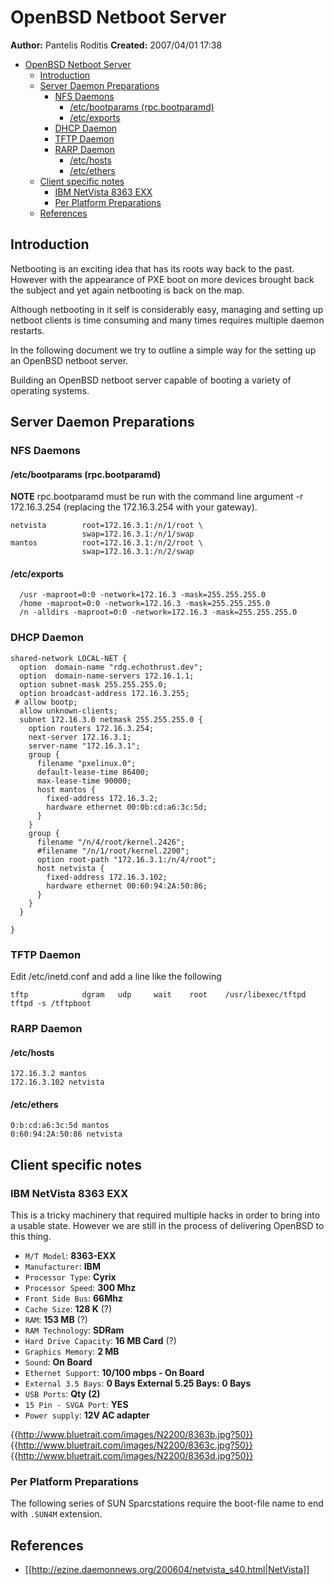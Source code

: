 # OpenBSD Netboot Server
**Author:** Pantelis Roditis
**Created:** 2007/04/01 17:38
- [OpenBSD Netboot Server](#openbsd-netboot-server)
  - [Introduction](#introduction)
  - [Server Daemon Preparations](#server-daemon-preparations)
    - [NFS Daemons](#nfs-daemons)
      - [/etc/bootparams (rpc.bootparamd)](#etcbootparams-rpcbootparamd)
      - [/etc/exports](#etcexports)
    - [DHCP Daemon](#dhcp-daemon)
    - [TFTP Daemon](#tftp-daemon)
    - [RARP Daemon](#rarp-daemon)
      - [/etc/hosts](#etchosts)
      - [/etc/ethers](#etcethers)
  - [Client specific notes](#client-specific-notes)
    - [IBM NetVista 8363 EXX](#ibm-netvista-8363-exx)
    - [Per Platform Preparations](#per-platform-preparations)
  - [References](#references)

## Introduction
Netbooting is an exciting idea that has its roots way back to the past. However
with the appearance of PXE boot on more devices brought back the subject and
yet again netbooting is back on the map.

Although netbooting in it self is considerably easy, managing and setting up
netboot clients is time consuming and many times requires multiple daemon
restarts.

In the following document we try to outline a simple way for the setting up an
OpenBSD netboot server.

Building an OpenBSD netboot server capable of booting a variety of operating
systems.

## Server Daemon Preparations

### NFS Daemons

#### /etc/bootparams (rpc.bootparamd)
**NOTE** rpc.bootparamd must be run with the command line argument -r 172.16.3.254 (replacing the 172.16.3.254 with your gateway).
```
netvista        root=172.16.3.1:/n/1/root \
                swap=172.16.3.1:/n/1/swap
mantos          root=172.16.3.1:/n/2/root \
                swap=172.16.3.1:/n/2/swap
```

#### /etc/exports
```
  /usr -maproot=0:0 -network=172.16.3 -mask=255.255.255.0
  /home -maproot=0:0 -network=172.16.3 -mask=255.255.255.0
  /n -alldirs -maproot=0:0 -network=172.16.3 -mask=255.255.255.0
```
### DHCP Daemon
```
shared-network LOCAL-NET {
  option  domain-name "rdg.echothrust.dev";
  option  domain-name-servers 172.16.1.1;
  option subnet-mask 255.255.255.0;
  option broadcast-address 172.16.3.255;
 # allow bootp;
  allow unknown-clients;
  subnet 172.16.3.0 netmask 255.255.255.0 {
    option routers 172.16.3.254;
    next-server 172.16.3.1;
    server-name "172.16.3.1";
    group {
      filename "pxelinux.0";
      default-lease-time 86400;
      max-lease-time 90000;
      host mantos {
        fixed-address 172.16.3.2;
        hardware ethernet 00:0b:cd:a6:3c:5d;
      }
    }
    group {
      filename "/n/4/root/kernel.2426";
      #filename "/n/1/root/kernel.2200";
      option root-path "172.16.3.1:/n/4/root";
      host netvista {
        fixed-address 172.16.3.102;
        hardware ethernet 00:60:94:2A:50:86;
      }
    }
  }

}
```
### TFTP Daemon
Edit /etc/inetd.conf and add a line like the following
```
tftp            dgram   udp     wait    root    /usr/libexec/tftpd      tftpd -s /tftpboot
```

### RARP Daemon


#### /etc/hosts
```
172.16.3.2 mantos
172.16.3.102 netvista
```

#### /etc/ethers
```
0:b:cd:a6:3c:5d mantos
0:60:94:2A:50:86 netvista
```

## Client specific notes

### IBM NetVista 8363 EXX
This is a tricky machinery that required multiple hacks in order to bring into a usable state. However we are still in the process
of delivering OpenBSD to this thing.

* `M/T Model`: **8363-EXX**
* `Manufacturer`: **IBM**
* `Processor Type`: **Cyrix**
* `Processor Speed`: **300 Mhz**
* `Front Side Bus`: **66Mhz**
* `Cache Size`: **128 K** (?)
* `RAM`: **153 MB** (?)
* `RAM Technology`: **SDRam**
* `Hard Drive Capacity`: **16 MB Card** (?)
* `Graphics Memory`: **2 MB**
* `Sound`: **On Board**
* `Ethernet Support`: **10/100 mbps - On Board**
* `External 3.5 Bays`: **0 Bays External 5.25 Bays: 0 Bays**
* `USB Ports`: **Qty (2)**
* `15 Pin - SVGA Port`: **YES**
* `Power supply`: **12V AC adapter**

{{http://www.bluetrait.com/images/N2200/8363b.jpg?50}}
{{http://www.bluetrait.com/images/N2200/8363c.jpg?50}}
{{http://www.bluetrait.com/images/N2200/8363d.jpg?50}}

### Per Platform Preparations
The following series of SUN Sparcstations require the boot-file name to end with `.SUN4M` extension.

## References
  * [[http://ezine.daemonnews.org/200604/netvista_s40.html|NetVista]]
